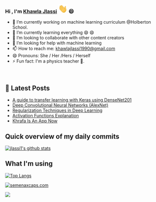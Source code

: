 <h3> Hi , I'm <a href="https://www.linkedin.com/in/khawla-jlassi-11941019a/" target="_blank"> Khawla Jlassi</a> <img src="https://raw.githubusercontent.com/ABSphreak/ABSphreak/master/gifs/Hi.gif" width="30px"> 😄 </h3>

 

- 🔭 I’m currently working on machine learning curriculum @Holberton School.
- 🌱 I’m currently learning everything 😄 😄
- 👯  I’m looking to collaborate with other content creators 
- 🤔 I’m looking for help with machine learning
- 📫 How to reach me: khawlajlassi1990@gmail.com
- 😄 Pronouns: She / Her /Hers / Herself
- ⚡ Fun fact:  I'm a physics teacher :pencil:.
<br />

## 📕 Latest Posts

<!-- BLOG-POST-LIST:START -->
- [A guide to transfer learning with Keras using DenseNet201](https://khawlajlassi1990.medium.com/a-guide-to-transfer-learning-with-keras-using-densenet201-48c617ceb2e2)
- [Deep Convolutional Neural Networks (AlexNet)](https://khawlajlassi1990.medium.com/deep-convolutional-neural-networks-alexnet-278595709aac)
- [Regularization Techniques in Deep Learning](https://khawlajlassi1990.medium.com/regularization-techniques-in-deep-learning-24b13aff1d3f)
- [Activation Functions Explanation](https://www.linkedin.com/pulse/activation-functions-explained-khawla-jlassi/)
- [Khrafa Is An App Now](https://www.linkedin.com/pulse/khrafa-app-now-khawla-jlassi/?trackingId=CpqpGsyYmS%2FgQLPvo%2FwvSg%3D%3D)
<!-- BLOG-POST-LIST:END -->




## Quick overview of my daily commits

[![jlassi1's github stats](https://github-readme-stats.vercel.app/api?username=jlassi1&show_icons=true)](https://github.com/jlassi1)

## What I'm using

[![Top Langs](https://github-readme-stats.vercel.app/api/top-langs/?username=jlassi1&layout=compact)](https://github.com/jlassi1)


<a href="http://semenaxcaps.com"><img src="http://semenaxcaps.com/count.php?c_style=77&id=1607729109" border="0" alt="semenaxcaps.com"></a><br>

![](https://komarev.com/ghpvc/?username=jlassi1&color=brightgreen&style=plastic&label=Views)


